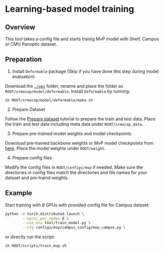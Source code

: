 # Learning-based model training

## Overview

This tool takes a config file and starts trainig MvP model with Shelf, Campus or CMU Panoptic dataset.

## Preparation

1. Install `Deformable` package (Skip if you have done this step during model evaluation)

Download the [`./ops`](https://github.com/sail-sg/mvp/tree/main/lib/models/ops) folder, rename and place the folder as `ROOT/xrmocap/model/deformable`. Install `Deformable` by running:
```
sh ROOT/xrmocap/model/deformable/make.sh
```

2. Prepare Dataset

Follow the [Prepare dataset](https://github.com/openxrlab/xrmocap/blob/main/docs/en/tool/prepare_dataset.md) tutorial to prepare the train and test data. Place the train and test data including meta data under `ROOT/xrmocap_data`.


3. Prepare pre-trained model weights and model checkpoints

Download pre-trained backbone weights or MvP model checkpoints from [here](https://github.com/openxrlab/xrmocap/blob/mvp_doc_dev/configs/mvp/README.md). Place the model weights under `ROOT/weight`.

4. Prepare config files

Modify the config files in `ROOT/configs/mvp` if needed. Make sure the directories in config files match the directories and file names for your dataset and pre-traind weights.

## Example

Start training with 8 GPUs with provided config file for Campus dataset:

```bash
python -m torch.distributed.launch \
        --nproc_per_node= 8 \
        --use_env tool/train_model.py \
        --cfg configs/mvp/campus_config/mvp_campus.py \
```

or directly run the script:

```
sh ROOT/scripts/train_mvp.sh
